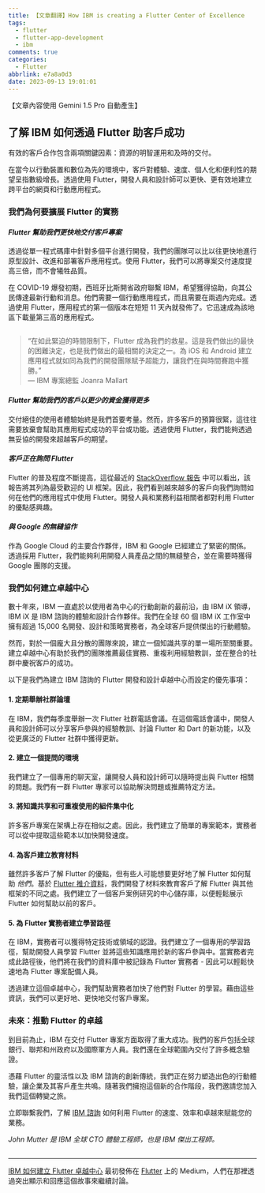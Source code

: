 ```yaml
---
title: 【文章翻譯】How IBM is creating a Flutter Center of Excellence
tags:
  - flutter
  - flutter-app-development
  - ibm
comments: true
categories:
  - Flutter
abbrlink: e7a8a0d3
date: 2023-09-13 19:01:01
---
```


【文章內容使用 Gemini 1.5 Pro 自動產生】

## 了解 IBM 如何透過 Flutter 助客戶成功

有效的客戶合作包含兩項關鍵因素：資源的明智運用和及時的交付。

在當今以行動裝置和數位為先的環境中，客戶對體驗、速度、個人化和便利性的期望呈指數級增長。透過使用 Flutter，開發人員和設計師可以更快、更有效地建立跨平台的網頁和行動應用程式。

### 我們為何要擴展 Flutter 的實務

#### _Flutter 幫助我們更快地交付客戶專案_

透過從單一程式碼庫中針對多個平台進行開發，我們的團隊可以比以往更快地進行原型設計、改進和部署客戶應用程式。使用 Flutter，我們可以將專案交付速度提高三倍，而不會犧牲品質。

在 COVID-19 爆發初期，西班牙比斯開省政府聯繫 IBM，希望獲得協助，向其公民傳達最新行動和消息。他們需要一個行動應用程式，而且需要在兩週內完成。透過使用 Flutter，應用程式的第一個版本在短短 11 天內就發佈了。它迅速成為該地區下載量第三高的應用程式。

<figure>
<img alt="" src="https://cdn-images-1.medium.com/max/1024/1*YqawQ_2If_xPlvIbC0mj3g.png" />
</figure>

<blockquote>“在如此緊迫的時間限制下，Flutter 成為我們的救星。這是我們做出的最快的困難決定，也是我們做出的最相關的決定之一。為 iOS 和 Android 建立應用程式就如同為我們的開發團隊賦予超能力，讓我們在與時間賽跑中獲勝。” <br>— IBM 專案總監 Joanra Mallart</blockquote>

#### _Flutter 幫助我們的客戶以更少的資金獲得更多_

交付絕佳的使用者體驗始終是我們首要考量。然而，許多客戶的預算很緊，這往往需要放棄會幫助其應用程式成功的平台或功能。透過使用 Flutter，我們能夠透過無妥協的開發來超越客戶的期望。

#### _客戶正在詢問 Flutter_

Flutter 的普及程度不斷提高，這從最近的 [StackOverflow 報告](https://stackoverflow.blog/2022/02/21/why-flutter-is-the-most-popular-cross-platform-mobile-sdk/) 中可以看出，該報告將其列為最受歡迎的 UI 框架。因此，我們看到越來越多的客戶向我們詢問如何在他們的應用程式中使用 Flutter。開發人員和業務利益相關者都對利用 Flutter 的優點感興趣。

#### _與 Google 的無縫協作_

作為 Google Cloud 的主要合作夥伴，IBM 和 Google 已經建立了緊密的關係。透過採用 Flutter，我們能夠利用開發人員產品之間的無縫整合，並在需要時獲得 Google 團隊的支援。

### 我們如何建立卓越中心

數十年來，IBM 一直處於以使用者為中心的行動創新的最前沿，由 IBM iX 領導，IBM iX 是 IBM 諮詢的體驗和設計合作夥伴。我們在全球 60 個 IBM iX 工作室中擁有超過 15,000 名開發、設計和策略實務者，為全球客戶提供傑出的行動體驗。

然而，對於一個龐大且分散的團隊來說，建立一個知識共享的單一場所至關重要。建立卓越中心有助於我們的團隊推薦最佳實務、重複利用經驗教訓，並在整合的社群中慶祝客戶的成功。

以下是我們為建立 IBM 諮詢的 Flutter 開發和設計卓越中心而設定的優先事項：

#### 1. 定期舉辦社群論壇

在 IBM，我們每季度舉辦一次 Flutter 社群電話會議。在這個電話會議中，開發人員和設計師可以分享客戶參與的經驗教訓、討論 Flutter 和 Dart 的新功能，以及從更廣泛的 Flutter 社群中獲得更新。

#### 2. 建立一個提問的環境

我們建立了一個專用的聊天室，讓開發人員和設計師可以隨時提出與 Flutter 相關的問題。我們有一群 Flutter 專家可以協助解決問題或推薦特定方法。

#### 3. 將知識共享和可重複使用的組件集中化

許多客戶專案在架構上存在相似之處。因此，我們建立了簡單的專案範本，實務者可以從中提取這些範本以加快開發速度。

#### 4. 為客戶建立教育材料

雖然許多客戶了解 Flutter 的優點，但有些人可能想要更好地了解 Flutter 如何幫助 _他們_。基於 [Flutter 推介資料](https://docs.google.com/presentation/d/1TblnxXMVO1c75ggdLnA4cPh_nsDVvT--RsFqUIN6Fvg/copy)，我們開發了材料來教育客戶了解 Flutter 與其他框架的不同之處。我們建立了一個客戶案例研究的中心儲存庫，以便輕鬆展示 Flutter 如何幫助以前的客戶。

#### 5. 為 Flutter 實務者建立學習路徑

在 IBM，實務者可以獲得特定技術或領域的認證。我們建立了一個專用的學習路徑，幫助開發人員學習 Flutter 並將這些知識應用於新的客戶參與中。當實務者完成此路徑後，他們將在我們的資料庫中被記錄為 Flutter 實務者 - 因此可以輕鬆快速地為 Flutter 專案配備人員。

透過建立這個卓越中心，我們幫助實務者加快了他們對 Flutter 的學習。藉由這些資訊，我們可以更好地、更快地交付客戶專案。

### 未來：推動 Flutter 的卓越

到目前為止，IBM 在交付 Flutter 專案方面取得了重大成功。我們的客戶包括全球銀行、聯邦和州政府以及國際軍方人員。我們還在全球範圍內交付了許多概念驗證。

憑藉 Flutter 的靈活性以及 IBM 諮詢的創新傳統，我們正在努力塑造出色的行動體驗，讓企業及其客戶產生共鳴。隨著我們擁抱這個新的合作階段，我們邀請您加入我們這個轉變之旅。

立即聯繫我們，了解 [IBM 諮詢](https://www.ibm.com/consulting/ibmix) 如何利用 Flutter 的速度、效率和卓越來賦能您的業務。

_John Mutter 是 IBM 全球 CTO 體驗工程師，也是 IBM 傑出工程師。_

<img src="https://medium.com/_/stat?event=post.clientViewed&referrerSource=full_rss&postId=3c6a3c025441" width="1" height="1" alt=""><hr><p><a href="https://medium.com/flutter/how-ibm-is-creating-a-flutter-center-of-excellence-3c6a3c025441">IBM 如何建立 Flutter 卓越中心</a> 最初發佈在 <a href="https://medium.com/flutter">Flutter</a> 上的 Medium，人們在那裡透過突出顯示和回應這個故事來繼續討論。</p>

